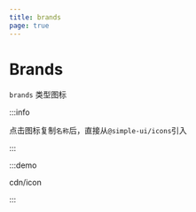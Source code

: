 ```yaml
---
title: brands
page: true
---
```


<script setup>
const demos = import.meta.glob('../../../demos/panda-ui/cdn/*/*.vue')
</script>

# Brands

`brands` 类型图标

:::info

点击图标复制`名称`后，直接从`@simple-ui/icons`引入

:::

:::demo

cdn/icon

:::
